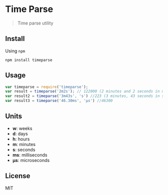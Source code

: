 # Time Parse

> Time parse utility

## Install

Using `npm`

```
npm install timeparse
```

## Usage

```js
var timeparse = require('timeparse');
var result = timeparse('2m2s'); // 122000 (2 minutes and 2 seconds in milliseconds)
var result2 = timeparse('3m43s', 's') //223 (3 minutes, 43 seconds in seconds)
var result3 = timeparse('46.30ms', 'μs') //46300
```

## Units

- **w**: weeks
- **d**: days
- **h**: hours
- **m**: minutes
- **s**: seconds
- **ms**: milliseconds
- **μs**: microseconds

## License

MIT

